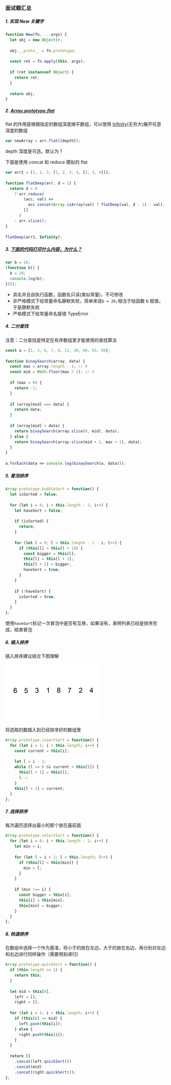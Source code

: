 ### 面试题汇总

##### 1. 实现 New 关键字

```javascript
function New(fn, ...args) {
  let obj = new Object();

  obj.__proto__ = fn.prototype;

  const ret = fn.apply(this, args);

  if (ret instanceof Object) {
    return ret;
  }

  return obj;
}
```

##### 2. [Array.prototype.flat](https://developer.mozilla.org/zh-CN/docs/Web/JavaScript/Reference/Global_Objects/Array/flat)

flat 的作用是根据指定的数组深度摊平数组，可以使用 [Infinity](https://developer.mozilla.org/zh-CN/docs/Web/JavaScript/Reference/Global_Objects/Infinity)(无穷大)展开任意深度的数组

```javascript
var newArray = arr.flat([depth]);
```

depth 深度是可选，默认为 1

下面是使用 concat 和 reduce 模拟的 flat

```javascript
var arr1 = [1, 2, 3, [1, 2, 3, 4, [2, 3, 4]]];

function flatDeep(arr, d = 1) {
  return d > 0
    ? arr.reduce(
        (acc, val) =>
          acc.concat(Array.isArray(val) ? flatDeep(val, d - 1) : val),
        []
      )
    : arr.slice();
}

flatDeep(arr1, Infinity);
```

##### 3. [下面的代码打印什么内容，为什么？](https://github.com/Advanced-Frontend/Daily-Interview-Question/issues/48)

```javascript
var b = 10;
(function b() {
  b = 20;
  console.log(b);
})();
```

- 具名并且自执行函数，函数名只读(类似常量)，不可修改
- 非严格模式下给常量命名静默失败，简单来说`b = 20;`相当于给函数 b 赋值，于是静默失败
- 严格模式下给常量命名报错 TypeError

<p></p>

##### 4. 二分查找

注意：二分查找是特定在有序数组里才能使用的查找算法

```javascript
const a = [1, 3, 6, 7, 8, 11, 30, 60, 63, 90];

function binaySearch(array, data) {
  const max = array.length - 1; // 9
  const mid = Math.floor(max / 2); // 4

  if (max < 0) {
    return -1;
  }

  if (array[mid] === data) {
    return data;
  }

  if (array[mid] > data) {
    return binaySearch(array.slice(0, mid), data);
  } else {
    return binaySearch(array.slice(mid + 1, max + 1), data);
  }
}

a.forEach(data => console.log(binaySearch(a, data)));
```

##### 5. 冒泡排序

```javascript
Array.prototype.bubbleSort = function() {
  let isSorted = false;

  for (let i = 0; i < this.length - 1; i++) {
    let haveSort = false;

    if (isSorted) {
      return;
    }

    for (let l = 0; l < this.length - 1 - i; l++) {
      if (this[l] > this[l + 1]) {
        const bigger = this[l];
        this[l] = this[l + 1];
        this[l + 1] = bigger;
        haveSort = true;
      }
    }

    if (!haveSort) {
      isSorted = true;
    }
  }
};
```

使用`haveSort`标记一次冒泡中是否有互换，如果没有，表明列表已经是排序完成，结束冒泡

##### 6. 插入排序

插入排序建议结合下图理解

![20.gif](../static/20.gif)

将选取的数插入到已经排序好的数组里

```javascript
Array.prototype.insertSort = function() {
  for (let i = 1; i < this.length; i++) {
    const current = this[i];

    let l = i - 1;
    while (l >= 0 && current < this[l]) {
      this[l + 1] = this[l];
      l--;
    }
    this[l + 1] = current;
  }
};
```

##### 7. 选择排序

每次遍历选择出最小的那个放在最前面

```javascript
Array.prototype.selectSort = function() {
  for (let i = 0; i < this.length - 1; i++) {
    let min = i;

    for (let l = i + 1; l < this.length; l++) {
      if (this[l] < this[min]) {
        min = l;
      }
    }

    if (min !== i) {
      const bigger = this[i];
      this[i] = this[min];
      this[min] = bigger;
    }
  }
};
```

##### 8. 快速排序

在数组中选择一个作为基准，将小于的放在左边，大于的放在右边，再分别对左边和右边进行同样操作（需要用到递归）

```javascript
Array.prototype.quickSort = function() {
  if (this.length <= 1) {
    return this;
  }

  let mid = this[0],
    left = [],
    right = [];

  for (let i = 1; i < this.length; i++) {
    if (this[i] <= mid) {
      left.push(this[i]);
    } else {
      right.push(this[i]);
    }
  }

  return []
    .concat(left.quickSort())
    .concat(mid)
    .concat(right.quickSort());
};
```

